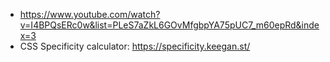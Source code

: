 - https://www.youtube.com/watch?v=I4BPQsERc0w&list=PLeS7aZkL6GOvMfgbpYA75pUC7_m60epRd&index=3
- CSS Specificity calculator: https://specificity.keegan.st/